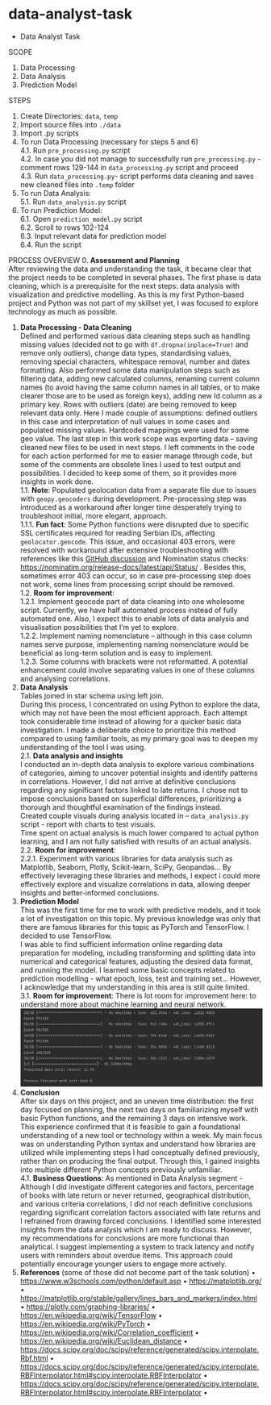 # data-analyst-task

-	Data Analyst Task

SCOPE
1.	Data Processing 
2.	Data Analysis 
3.	Prediction Model

STEPS
1.	Create Directories: `data`, `temp`
2.	Import source files into `./data`
3.	Import .py scripts 
4.	To run Data Processing (necessary for steps 5 and 6)
<br>4.1.	Run `pre_processing.py` script
<br>4.2.	In case you did not manage to successfully run `pre_processing.py` - comment rows 129-144 in `data_processing.py` script and proceed
<br>4.3.	Run `data_processing.py`- script performs data cleaning and saves new cleaned files into `.temp` folder
5.	To run Data Analysis: 
<br>5.1.	Run `data_analysis.py` script
6.	To run Prediction Model:
<br>6.1.	Open `prediction_model.py` script
<br>6.2.	Scroll to rows 102-124
<br>6.3.	Input relevant data for prediction model
<br>6.4.	Run the script

PROCESS OVERVIEW
0. __Assessment and Planning__
<br>After reviewing the data and understanding the task, it became clear that the project needs to be completed in several phases. The first phase is data cleaning, which is a prerequisite for the next steps: data analysis with visualization and predictive modelling. As this is my first Python-based project and Python was not part of my skillset yet, I was focused to explore technology as much as possible.
1. __Data Processing - Data Cleaning__
<br>Defined and performed various data cleaning steps such as handling missing values (decided not to go with `df.dropna(inplace=True)` and remove only outliers), change data types, standardising values, removing special characters, whitespace removal, number and dates formatting. Also performed some data manipulation steps such as filtering data, adding new calculated columns, renaming current column names (to avoid having the same column names in all tables, or to make clearer those are to be used as foreign keys), adding new Id column as a primary key. Rows with outliers (date) are being removed to keep relevant data only. Here I made couple of assumptions: defined outliers in this case and interpretation of null values in some cases and populated missing values. Hardcoded mappings were used for some geo value.
The last step in this work scope was exporting data – saving cleaned new files to be used in next steps. I left comments in the code for each action performed for me to easier manage through code, but some of the comments are obsolete lines I used to test output and possibilities. I decided to keep some of them, so it provides more insights in work done.
<br>1.1.	__Note__: Populated geolocation data from a separate file due to issues with `geopy.geocoders` during development. Pre-processing step was introduced as a workaround after longer time desperately trying to troubleshoot initial, more elegant, approach.
<br>1.1.1.	__Fun fact__: Some Python functions were disrupted due to specific SSL certificates required for reading Serbian IDs, affecting `geolocator.geocode`. This issue, and occasional 403 errors, were resolved with workaround after extensive troubleshooting with references like this [GitHub discussion]( https://github.com/Sygil-Dev/sygil-webui/discussions/1325#discussioncomment-8150646) and Nominatim status checks: https://nominatim.org/release-docs/latest/api/Status/ . Besides this, sometimes error 403 can occur, so in case pre-processing step does not work, some lines from processing script should be removed.
<br>1.2.	__Room for improvement__: 
<br>1.2.1.	Implement geocode part of data cleaning into one wholesome script. Currently, we have half automated process instead of fully automated one. Also, I expect this to enable lots of data analysis and visualisation possibilities that I’m yet to explore.
<br>1.2.2.	Implement naming nomenclature – although in this case column names serve purpose, implementing naming nomenclature would be beneficial as long-term solution and is easy to implement. 
<br>1.2.3.	Some columns with brackets were not reformatted. A potential enhancement could involve separating values in one of these columns and analysing correlations.
2. __Data Analysis__ 
<br>Tables joined in star schema using left join. 
<br>During this process, I concentrated on using Python to explore the data, which may not have been the most efficient approach. Each attempt took considerable time instead of allowing for a quicker basic data investigation. I made a deliberate choice to prioritize this method compared to using familiar tools, as my primary goal was to deepen my understanding of the tool I was using. 
<br>2.1.	__Data analysis and insights__
<br>I conducted an in-depth data analysis to explore various combinations of categories, aiming to uncover potential insights and identify patterns in correlations. However, I did not arrive at definitive conclusions regarding any significant factors linked to late returns. I chose not to impose conclusions based on superficial differences, prioritizing a thorough and thoughtful examination of the findings instead.
<br>Created couple visuals during analysis located in – `data_analysis.py` script - report with charts to test visuals.
<br>Time spent on actual analysis is much lower compared to actual python learning, and I am not fully satisfied with results of an actual analysis.
<br>2.2.	__Room for improvement__:
<br>2.2.1.	Experiment with various libraries for data analysis such as Matplotlib, Seaborn, Plotly, Scikit-learn, SciPy,  Geopandas… By effectively leveraging these libraries and methods, I expect i could more effectively explore and visualize correlations in data, allowing deeper insights and better-informed conclusions.
3. __Prediction Model__
<br>This was the first time for me to work with predictive models, and it took a lot of investigation on this topic. My previous knowledge was only that there are famous libraries for this topic as PyTorch and TensorFlow. I decided to use TensorFlow.
<br>I was able to find sufficient information online regarding data preparation for modeling, including transforming and splitting data into numerical and categorical features, adjusting the desired data format, and running the model. I learned some basic concepts related to prediction modelling - what epoch, loss, test and training set... However, I acknowledge that my understanding in this area is still quite limited. 
<br>3.1.	__Room for improvement__: There is lot room for improvement here: to understand more about machine learning and neural network.
![](model_result.png)
4. __Conclusion__
<br>After six days on this project, and an uneven time distribution: the first day focused on planning, the next two days on familiarizing myself with basic Python functions, and the remaining 3 days on intensive work. This experience confirmed that it is feasible to gain a foundational understanding of a new tool or technology within a week. My main focus was on understanding Python syntax and understand how libraries are utilized while implementing steps I had conceptually defined previously, rather than on producing the final output. Through this, I gained insights into multiple different Python concepts previously unfamiliar.
<br>4.1. __Business Questions__: As mentioned in Data Analysis segment -  Although I did investigate different categories and factors, percentage of books with late return or never returned, geographical distribution, and various criteria correlations, I did not reach definitive conclusions regarding significant correlation factors associated with late returns and I refrained from drawing forced conclusions. I identified some interested insights from the data analysis which I am ready to discuss. However, my recommendations for conclusions are more functional than analytical. I suggest implementing a system to track latency and notify users with reminders about overdue items. This approach could potentially encourage younger users to engage more actively.
5. __References__ (some of those did not become part of the task solution)
•	https://www.w3schools.com/python/default.asp
•	https://matplotlib.org/
•	https://matplotlib.org/stable/gallery/lines_bars_and_markers/index.html
•	https://plotly.com/graphing-libraries/
•	https://en.wikipedia.org/wiki/TensorFlow
•	https://en.wikipedia.org/wiki/PyTorch
•	https://en.wikipedia.org/wiki/Correlation_coefficient
•	https://en.wikipedia.org/wiki/Euclidean_distance
•	https://docs.scipy.org/doc/scipy/reference/generated/scipy.interpolate.Rbf.html
•	https://docs.scipy.org/doc/scipy/reference/generated/scipy.interpolate.RBFInterpolator.html#scipy.interpolate.RBFInterpolator
•	https://docs.scipy.org/doc/scipy/reference/generated/scipy.interpolate.RBFInterpolator.html#scipy.interpolate.RBFInterpolator
•	
